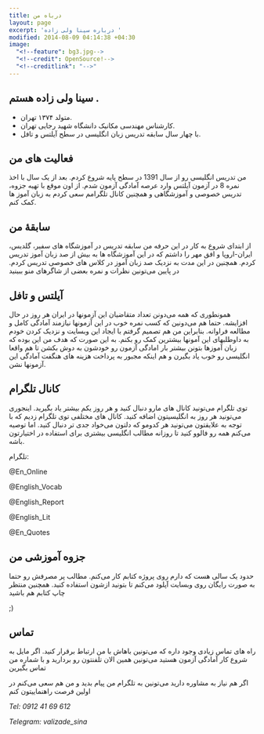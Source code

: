 ```yaml
---
title: درباه من
layout: page
excerpt: 'درباره سینا ولی زاده '
modified: 2014-08-09 04:14:38 +04:30
image:
  "<!--feature": bg3.jpg-->
  "<!--credit": OpenSource!-->
  "<!--creditlink": "-->"
---
```


## سینا ولی زاده هستم  .

* متولد ۱۳۷۴ تهران.
* کارشناس مهندسی مکانیک دانشگاه شهید رجایی تهران.
* با چهار سال سابقه تدریس زبان انگلیسی در سطح آیلتس و تافل.

## فعالیت های من

من تدریس انگلیسی رو از سال 1391 در سطح پایه شروع کردم. بعد از یک سال با اخذ نمره 8 در آزمون آیلتس وارد عرصه آمادگی آزمون شدم. از اون موقع با تهیه جزوه، تدریس خصوصی و آموزشگاهی و همچنین کانال تلگرامم سعی کردم به زبان آموز ها کمک کنم.

## سابقۀ من

از ابتدای شروع به کار در این حرفه من سابقه تدریس در آموزشگاه های سفیر، گلدیس، ایران-اروپا و افق مهر را  داشتم که در این آموزشگاه ها به  بیش از صد زبان آموز تدریس کردم. همچنین در این مدت به نزدیک صد زبان آموز در کلاس های خصوصی تدریس کردم. در پایین می‌تونین نظرات و نمره بعضی از شاگرهای منو ببینید

## آیلتس و تافل

همونطوری که همه می‌دونن تعداد متقاضیان این آزمونها در ایران هر روز در حال افزایشه. حتما هم می‌دونین که کسب نمره خوب در این آزمونها نیازمند آمادگی کامل و مطالعه فراوانه. بنابراین من هم تصمیم گرفتم با ایجاد این وبسایت و نزدیک کردن خودم به داوطلبهای این آمونها بیشترین کمک رو بکنم. به این صورت که هدف من این بوده که زبان آموزها بتونن بیشتر بار امادگی آزمون رو خودشون به دوش بکشن تا هم واقعا انگلیسی رو خوب یاد بگیرن و هم اینکه مجبور به پرداخت هزینه های هنگفت آمادگی این آزمونها نشن.

## کانال تلگرام

توی تلگرام می‌تونید کانال های مارو دنبال کنید و هر روز یکم بیشتر یاد بگیرید. اینجوری می‌تونید هر روز به انگلیسیتون اضافه کنید. کانال های مختلفی توی تلگرام زدیم که با توجه به علایقتون می‌تونید هر کدومو که دلتون می‌خواد جدی تر دنبال کنید. اما توصیه می‌کنم همه رو فالوو کنید تا روزانه مطالب انگلیسی بیشتری برای استفاده در اختیارتون باشه.

تلگرام: 

@En_Online

@English_Vocab

@English_Report

@English_Lit

@En_Quotes

## جزوه آموزشی من

حدود یک سالی هست که دارم روی پروژه کتابم کار می‌کنم. مطالب پر مصرفش رو حتما به صورت رایگان روی وبسایت آپلود می‌کنم تا بتونید ازشون استفاده کنید. همچنین منتظر چاپ کتابم هم باشید

;) 

## تماس

راه های تماس زیادی وجود داره که می‌تونین باهاش با من ارتباط برقرار کنید. اگر مایل به شروع کار آمادگی آزمون هستید می‌تونین همین الان تلفنتون رو بردارید و با شماره من تماس بگیرین

اگر هم نیاز به مشاوره دارید می‌تونین به تلگرام من پیام بدید و من هم سعی می‌کنم در اولین فرصت راهنماییتون کنم

_Tel: 0912 41 69 612_

_Telegram: valizade_sina_